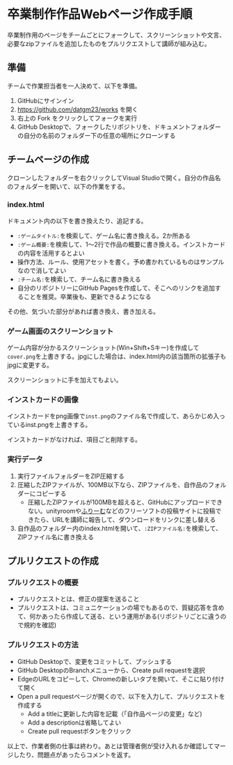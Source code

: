 # 卒業制作作品Webページ作成手順

卒業制作用のページをチームごとにフォークして、スクリーンショットや文言、必要なzipファイルを追加したものをプルリクエストして講師が組み込む。

## 準備

チームで作業担当者を一人決めて、以下を準備。

1. GitHubにサインイン
2. https://github.com/datgm23/works を開く
3. 右上の Fork をクリックしてフォークを実行
4. GitHub Desktopで、フォークしたリポジトリを、ドキュメントフォルダーの自分の名前のフォルダー下の任意の場所にクローンする


## チームページの作成

クローンしたフォルダーを右クリックしてVisual Studioで開く。自分の作品名のフォルダーを開いて、以下の作業をする。

### index.html

ドキュメント内の以下を書き換えたり、追記する。

- `:ゲームタイトル:`を検索して、ゲーム名に書き換える。2か所ある
- `:ゲーム概要:`を検索して、1～2行で作品の概要に書き換える。インストカードの内容を活用するとよい
- 操作方法、ルール、使用アセットを書く。予め書かれているものはサンプルなので消してよい
- `:チーム名:`を検索して、チーム名に書き換える
- 自分のリポジトリーにGitHub Pagesを作成して、そこへのリンクを追加することを推奨。卒業後も、更新できるようになる

その他、気づいた部分があれば書き換え、書き加える。

### ゲーム画面のスクリーンショット

ゲーム内容が分かるスクリーンショット(Win+Shift+Sキー)を作成して`cover.png`を上書きする。jpgにした場合は、index.html内の該当箇所の拡張子もjpgに変更する。

スクリーンショットに手を加えてもよい。

### インストカードの画像

インストカードをpng画像で`inst.png`のファイル名で作成して、あらかじめ入っているinst.pngを上書きする。

インストカードがなければ、項目ごと削除する。

### 実行データ


1. 実行ファイルフォルダーをZIP圧縮する
2. 圧縮したZIPファイルが、100MB以下なら、ZIPファイルを、自作品のフォルダーにコピーする
   - 圧縮したZIPファイルが100MBを超えると、GitHubにアップロードできない。unityroomや[ふりーむ](https://www.freem.ne.jp/)などのフリーソフトの投稿サイトに投稿できたら、URLを講師に報告して、ダウンロードをリンクに差し替える
3. 自作品のフォルダー内のindex.htmlを開いて、`:ZIPファイル名:`を検索して、ZIPファイル名に書き換える


## プルリクエストの作成

### プルリクエストの概要
- プルリクエストとは、修正の提案を送ること
- プルリクエストは、コミュニケーションの場でもあるので、質疑応答を含めて、何かあったら作成して送る、という運用がある(リポジトリごとに違うので規約を確認)

### プルリクエストの方法
- GitHub Desktopで、変更をコミットして、プッシュする
- GitHub DesktopのBranchメニューから、Create pull requestを選択
- EdgeのURLをコピーして、Chromeの新しいタブを開いて、そこに貼り付けて開く
- Open a pull requestページが開くので、以下を入力して、プルリクエストを作成する
  - Add a titleに更新した内容を記載（「自作品ページの変更」など)
  - Add a descriptionは省略してよい
  - Create pull requestボタンをクリック

以上で、作業者側の仕事は終わり。あとは管理者側が受け入れるか確認してマージしたり、問題点があったらコメントを返す。
